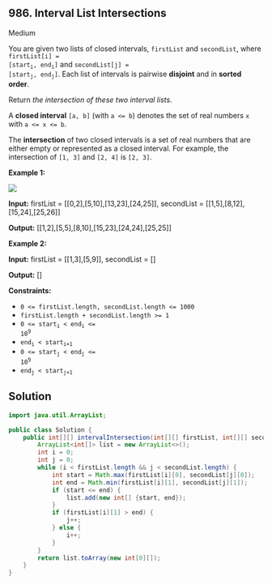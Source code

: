 ## 986\. Interval List Intersections

Medium

You are given two lists of closed intervals, `firstList` and `secondList`, where <code>firstList[i] = [start<sub>i</sub>, end<sub>i</sub>]</code> and <code>secondList[j] = [start<sub>j</sub>, end<sub>j</sub>]</code>. Each list of intervals is pairwise **disjoint** and in **sorted order**.

Return _the intersection of these two interval lists_.

A **closed interval** `[a, b]` (with `a <= b`) denotes the set of real numbers `x` with `a <= x <= b`.

The **intersection** of two closed intervals is a set of real numbers that are either empty or represented as a closed interval. For example, the intersection of `[1, 3]` and `[2, 4]` is `[2, 3]`.

**Example 1:**

![](https://assets.leetcode.com/uploads/2019/01/30/interval1.png)

**Input:** firstList = [[0,2],[5,10],[13,23],[24,25]], secondList = [[1,5],[8,12],[15,24],[25,26]]

**Output:** [[1,2],[5,5],[8,10],[15,23],[24,24],[25,25]]

**Example 2:**

**Input:** firstList = [[1,3],[5,9]], secondList = []

**Output:** []

**Constraints:**

*   `0 <= firstList.length, secondList.length <= 1000`
*   `firstList.length + secondList.length >= 1`
*   <code>0 <= start<sub>i</sub> < end<sub>i</sub> <= 10<sup>9</sup></code>
*   <code>end<sub>i</sub> < start<sub>i+1</sub></code>
*   <code>0 <= start<sub>j</sub> < end<sub>j</sub> <= 10<sup>9</sup></code>
*   <code>end<sub>j</sub> < start<sub>j+1</sub></code>

## Solution

```java
import java.util.ArrayList;

public class Solution {
    public int[][] intervalIntersection(int[][] firstList, int[][] secondList) {
        ArrayList<int[]> list = new ArrayList<>();
        int i = 0;
        int j = 0;
        while (i < firstList.length && j < secondList.length) {
            int start = Math.max(firstList[i][0], secondList[j][0]);
            int end = Math.min(firstList[i][1], secondList[j][1]);
            if (start <= end) {
                list.add(new int[] {start, end});
            }
            if (firstList[i][1] > end) {
                j++;
            } else {
                i++;
            }
        }
        return list.toArray(new int[0][]);
    }
}
```